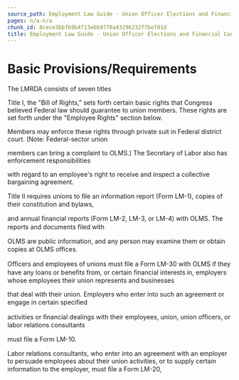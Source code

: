 ```yaml
---
source_path: Employment Law Guide - Union Officer Elections and Financial Controls.md
pages: n/a-n/a
chunk_id: 8cece3bbfb9b4f13ebb9778a43296232f7bef01d
title: Employment Law Guide - Union Officer Elections and Financial Controls
---
```

# Basic Provisions/Requirements

The LMRDA consists of seven titles

Title I, the "Bill of Rights," sets forth certain basic rights that Congress believed Federal law should guarantee to union members. These rights are set forth under the "Employee Rights" section below.

Members may enforce these rights through private suit in Federal district court. (Note: Federal-sector union

members can bring a complaint to OLMS.) The Secretary of Labor also has enforcement responsibilities

with regard to an employee's right to receive and inspect a collective bargaining agreement.

Title II requires unions to ﬁle an information report (Form LM-1), copies of their constitution and bylaws,

and annual ﬁnancial reports (Form LM-2, LM-3, or LM-4) with OLMS. The reports and documents ﬁled with

OLMS are public information, and any person may examine them or obtain copies at OLMS oﬃces.

Oﬃcers and employees of unions must ﬁle a Form LM-30 with OLMS if they have any loans or beneﬁts from, or certain ﬁnancial interests in, employers whose employees their union represents and businesses

that deal with their union. Employers who enter into such an agreement or engage in certain speciﬁed

activities or ﬁnancial dealings with their employees, union, union oﬃcers, or labor relations consultants

must ﬁle a Form LM-10.

Labor relations consultants, who enter into an agreement with an employer to persuade employees about their union activities, or to supply certain information to the employer, must ﬁle a Form LM-20,
